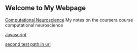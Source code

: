 ## Welcome to My Webpage

[Computational Neuroscience](https://sophiechenyang.github.io/neuroscience/) 
My notes on the coursera course computational neuroscience 

[Javascript](/javascript)


[second test path in url](/neuroscience.md)
